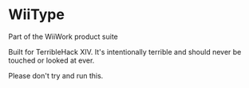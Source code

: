 ﻿# WiiType
 
 Part of the WiiWork product suite
 
 Built for TerribleHack XIV. It's intentionally terrible and should never be touched or looked at ever.

 
 Please don't try and run this.
